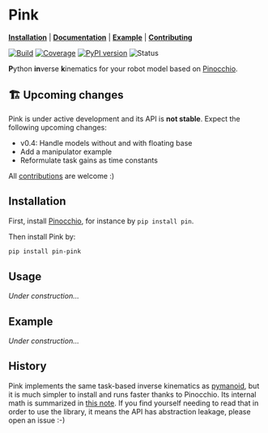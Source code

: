 # Pink

[**Installation**](https://github.com/tasts-robots/pink#installation)
| [**Documentation**](https://tasts-robots.org/doc/pink/)
| [**Example**](https://github.com/tasts-robots/pink#example)
| [**Contributing**](CONTRIBUTING.md)

[![Build](https://img.shields.io/github/workflow/status/tasts-robots/pink/CI)](https://github.com/tasts-robots/pink/actions)
[![Coverage](https://coveralls.io/repos/github/tasts-robots/pink/badge.svg?branch=master)](https://coveralls.io/github/tasts-robots/pink?branch=master)
[![PyPI version](https://img.shields.io/pypi/v/pin-pink)](https://pypi.org/project/pin-pink/)
![Status](https://img.shields.io/pypi/status/pin-pink)

**P**ython **in**verse **k**inematics for your robot model based on [Pinocchio](https://github.com/stack-of-tasks/pinocchio).

## 🏗️ Upcoming changes

Pink is under active development and its API is **not stable**. Expect the following upcoming changes:

- v0.4: Handle models without and with floating base
- Add a manipulator example
- Reformulate task gains as time constants

All [contributions](CONTRIBUTING.md) are welcome :)

## Installation

First, install [Pinocchio](https://github.com/stack-of-tasks/pinocchio), for instance by ``pip install pin``.

Then install Pink by:

```sh
pip install pin-pink
```

## Usage

*Under construction...*

## Example

*Under construction...*

## History

Pink implements the same task-based inverse kinematics as [pymanoid](https://github.com/stephane-caron/pymanoid), but it is much simpler to install and runs faster thanks to Pinocchio. Its internal math is summarized in [this note](https://scaron.info/robot-locomotion/inverse-kinematics.html). If you find yourself needing to read that in order to use the library, it means the API has abstraction leakage, please open an issue :-)
